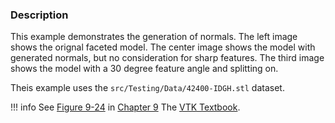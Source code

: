 ### Description
This example demonstrates the generation of normals. The left image
shows the orignal faceted model. The center image shows the model with
generated normals, but no consideration for sharp features. The third
image shows the model with a 30 degree feature angle and splitting
on.

Theis example uses the `src/Testing/Data/42400-IDGH.stl` dataset.

!!! info
    See [Figure 9-24](../../../VTKBook/09Chapter9/#Figure%209-24) in [Chapter 9](../../../VTKBook/09Chapter9) The [VTK Textbook](../../../VTKBook/01Chapter1).
